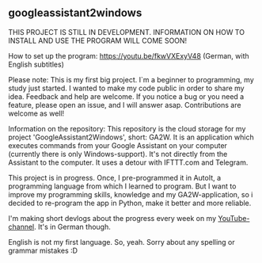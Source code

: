 ## googleassistant2windows

THIS PROJECT IS STILL IN DEVELOPMENT. INFORMATION ON HOW TO INSTALL AND USE THE PROGRAM WILL COME SOON!

How to set up the program: https://youtu.be/fkwVXExyV48 (German, with English subtitles)

Please note: This is my first big project. I`m a beginner to programming, my study just started. I wanted to make my code public in order to share my idea. Feedback and help are welcome. If you notice a bug or you need a feature, please open an issue, and I will answer asap. Contributions are welcome as well!

Information on the repository:
This repository is the cloud storage for my project 'GoogleAssistant2Windows', short: GA2W. It is an application which executes commands from your Google Assistant on your computer (currently there is only Windows-support). It's not directly from the Assistant to the computer. It uses a detour with IFTTT.com and Telegram.

This project is in progress. Once, I pre-programmed it in AutoIt, a programming language from which I learned to program. But I want to improve my programming skills, knowledge and my GA2W-application, so i decided to re-program the app in Python, make it better and more reliable.

I'm making short devlogs about the progress every week on my [YouTube-channel](https://www.youtube.com/channel/UCabHmk4jCXkaMCSG3IQuMPA). It's in German though.

English is not my first language. So, yeah. Sorry about any spelling or grammar mistakes :D
